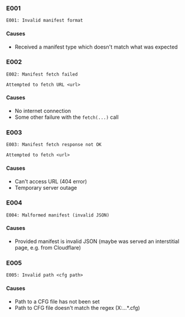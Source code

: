 ### E001

```
E001: Invalid manifest format
```

#### Causes

- Received a manifest type which doesn't match what was expected

### E002

```
E002: Manifest fetch failed

Attempted to fetch URL <url>
```

#### Causes

- No internet connection
- Some other failure with the `fetch(...)` call

### E003

```
E003: Manifest fetch response not OK

Attempted to fetch <url>
```

#### Causes

- Can't access URL (404 error)
- Temporary server outage

### E004

```
E004: Malformed manifest (invalid JSON)
```

#### Causes

- Provided manifest is invalid JSON (maybe was served an interstitial page, e.g. from Cloudflare)

### E005

```
E005: Invalid path <cfg path>
```

#### Causes

- Path to a CFG file has not been set
- Path to CFG file doesn't match the regex (X:\...\*.cfg)
